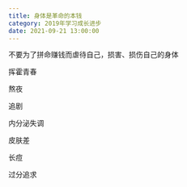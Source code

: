 ```yaml
---
title: 身体是革命的本钱
category: 2019年学习成长进步
date: 2021-09-21 13:00:00
---
```


不要为了拼命赚钱而虐待自己，损害、损伤自己的身体

  

挥霍青春

熬夜

追剧

内分泌失调

皮肤差

长痘

  

过分追求